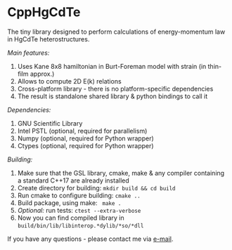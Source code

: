 # CppHgCdTe

The tiny library designed to perform calculations of 
energy-momentum law in HgCdTe heterostructures.

*Main features:*
1. Uses Kane 8x8 hamiltonian in Burt-Foreman model with strain (in thin-film approx.)
2. Allows to compute 2D E(k) relations
3. Cross-platform library - there is no platform-specific dependencies
4. The result is standalone shared library & python bindings to call it

*Dependencies:*
1. GNU Scientific Library
2. Intel PSTL (optional, required for parallelism)
3. Numpy (optional, required for Python wrapper)
4. Ctypes (optional, required for Python wrapper)

*Building:*
1. Make sure that the GSL library, cmake, make & any compiler containing a standard C++17 are already installed
2. Create directory for building: ```mkdir build && cd build```
3. Run cmake to configure building: ```cmake ..```
4. Build package, using make: ``` make .```
5. *Optional:* run tests: ```ctest --extra-verbose```
6. Now you can find compiled library in ```build/bin/lib/libinterop.*dylib/*so/*dll```

If you have any questions - please contact me via [e-mail](mailto:neilkulikov@gmail.com).
